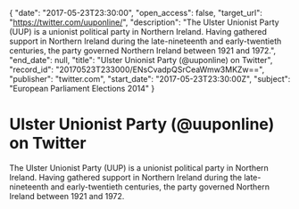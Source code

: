 {
  "date": "2017-05-23T23:30:00", 
  "open_access": false, 
  "target_url": "https://twitter.com/uuponline/", 
  "description": "The Ulster Unionist Party (UUP) is a unionist political party in Northern Ireland. Having gathered support in Northern Ireland during the late-nineteenth and early-twentieth centuries, the party governed Northern Ireland between 1921 and 1972.", 
  "end_date": null, 
  "title": "Ulster Unionist Party (@uuponline) on Twitter", 
  "record_id": "20170523T233000/ENsCvadpQSrCeaWmw3MKZw==", 
  "publisher": "twitter.com", 
  "start_date": "2017-05-23T23:30:00Z", 
  "subject": "European Parliament Elections 2014"
}

# Ulster Unionist Party (@uuponline) on Twitter

The Ulster Unionist Party (UUP) is a unionist political party in Northern Ireland. Having gathered support in Northern Ireland during the late-nineteenth and early-twentieth centuries, the party governed Northern Ireland between 1921 and 1972.